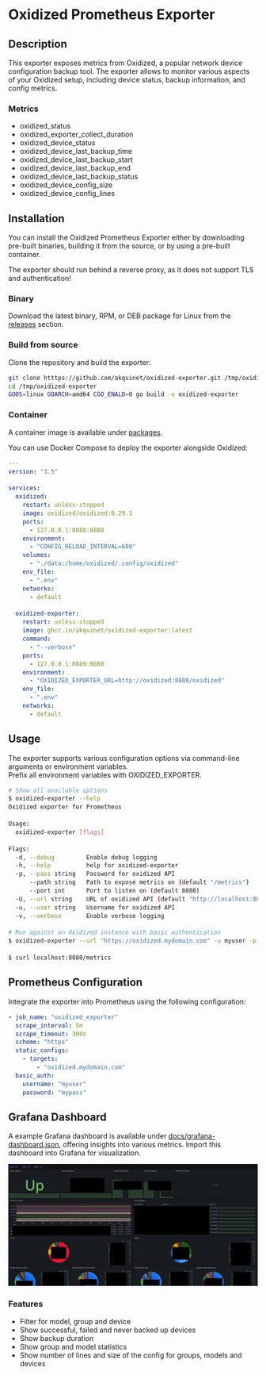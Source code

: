 # Oxidized Prometheus Exporter

## Description

This exporter exposes metrics from Oxidized, a popular network device configuration backup tool.
The exporter allows to monitor various aspects of your Oxidized setup, including device status, backup information, and config metrics.

### Metrics
- oxidized_status
- oxidized_exporter_collect_duration
- oxidized_device_status
- oxidized_device_last_backup_time
- oxidized_device_last_backup_start
- oxidized_device_last_backup_end
- oxidized_device_last_backup_status
- oxidized_device_config_size
- oxidized_device_config_lines

## Installation

You can install the Oxidized Prometheus Exporter either by downloading pre-built binaries, building it from the source, or by using a pre-built container.

The exporter should run behind a reverse proxy, as it does not support TLS and authentication!

### Binary

Download the latest binary, RPM, or DEB package for Linux from the [releases](https://github.com/akquinet/oxidized-exporter/releases) section.


### Build from source

Clone the repository and build the exporter:

```bash
git clone htttps://github.com/akquinet/oxidized-exporter.git /tmp/oxidized-exporter
cd /tmp/oxidized-exporter
GOOS=linux GOARCH=amd64 CGO_ENALD=0 go build -o oxidized-exporter
```

### Container

A container image is available under [packages](https://github.com/akquinet/oxidized-exporter/pkgs/container/oxidized-exporter).

You can use Docker Compose to deploy the exporter alongside Oxidized:

```yaml
---
version: "3.5"

services:
  oxidized:
    restart: unless-stopped
    image: oxidized/oxidized:0.29.1
    ports:
      - 127.0.0.1:8088:8888
    environment:
      - "CONFIG_RELOAD_INTERVAL=600"
    volumes:
      - "./data:/home/oxidized/.config/oxidized"
    env_file:
      - ".env"
    networks:
      - default

  oxidized-exporter:
    restart: unless-stopped
    image: ghcr.io/akquinet/oxidized-exporter:latest
    command:
      - "--verbose"
    ports:
      - 127.0.0.1:8089:8080
    environment:
      - "OXIDIZED_EXPORTER_URL=http://oxidized:8888/oxidized"
    env_file:
      - ".env"
    networks:
      - default
```

## Usage

The exporter supports various configuration options via command-line arguments or environment variables.  
Prefix all environment variables with OXIDIZED_EXPORTER.

```bash
# Show all available options
$ oxidized-exporter --help
Oxidized exporter for Prometheus

Usage:
  oxidized-exporter [flags]

Flags:
  -d, --debug         Enable debug logging
  -h, --help          help for oxidized-exporter
  -p, --pass string   Password for oxidized API
      --path string   Path to expose metrics on (default "/metrics")
      --port int      Port to listen on (default 8080)
  -U, --url string    URL of oxidized API (default "http://localhost:8888")
  -u, --user string   Username for oxidized API
  -v, --verbose       Enable verbose logging

# Run against an Oxidized instance with basic authentication
$ oxidized-exporter --url "https://oxidized.mydomain.com" -u myuser -p mypass --verbose

$ curl localhost:8080/metrics
```

## Prometheus Configuration
Integrate the exporter into Prometheus using the following configuration:

```yaml
- job_name: "oxidized_exporter"
  scrape_interval: 5m
  scrape_timeout: 300s
  scheme: "https"
  static_configs:
    - targets:
        - "oxidized.mydomain.com"
  basic_auth:
    username: "myuser"
    password: "mypass"
```

## Grafana Dashboard
A example Grafana dashboard is available under [docs/grafana-dashboard.json](docs/grafana-dashboard.json), offering insights into various metrics.
Import this dashboard into Grafana for visualization.

![Grafana Dashboard](docs/grafana-dashboard.png)

### Features

- Filter for model, group and device
- Show successful, failed and never backed up devices
- Show backup duration
- Show group and model statistics
- Show number of lines and size of the config for groups, models and devices

